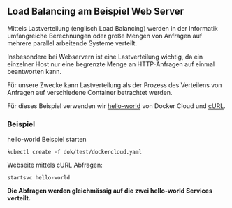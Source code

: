 Load Balancing am Beispiel Web Server
-------------------------------------

Mittels Lastverteilung (englisch Load Balancing) werden in der Informatik umfangreiche Berechnungen oder große Mengen von Anfragen auf mehrere parallel arbeitende Systeme verteilt. 

Insbesondere bei Webservern ist eine Lastverteilung wichtig, da ein einzelner Host nur eine begrenzte Menge an HTTP-Anfragen auf einmal beantworten kann. 

Für unsere Zwecke kann Lastverteilung als der Prozess des Verteilens von Anfragen auf verschiedene Container betrachtet werden.

Für dieses Beispiel verwenden wir [hello-world](https://github.com/docker/dockercloud-hello-world/) von Docker Cloud und [cURL](https://de.wikipedia.org/wiki/CURL).

### Beispiel

hello-world Beispiel starten

	kubectl create -f dok/test/dockercloud.yaml
	
Webseite mittels cURL Abfragen:

	startsvc hello-world
	
**Die Abfragen werden gleichmässig auf die zwei hello-world Services verteilt.**
